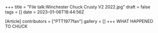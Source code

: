 +++
title = "File talk:Winchester Chuck Crusty V2 2022.jpg"
draft = false
tags = []
date = 2023-01-06T18:44:56Z

[Article]
contributors = ["PTT1977fan"]
gallery = []
+++
WHAT HAPPENED TO CHUCK
